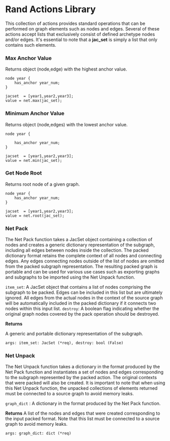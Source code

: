 # Rand Actions Library


This collection of actions provides standard operations that can be performed on graph elements such as nodes and edges. Several of these actions accept lists that exclusively consist of defined archetype nodes and/or edges. It's essential to note that a **jac_set** is simply a list that only contains such elements.

### Max Anchor Value

Returns object (node,edge) with the highest  anchor value.

```jac
node year {
    has_anchor year_num;
}

jacset  = [year1,year2,year3];
value = net.max(jac_set);
```

### Minimum Anchor Value

Returns object (node,edges) with the lowest anchor value.

```jac
node year {

    has_anchor year_num;
}

jacset  = [year1,year2,year3];
value = net.min(jac_set);
```
### Get Node Root

Returns root node of a given graph.

```jac
node year {
    has_anchor year_num;
}

jacset  = [year1,year2,year3];
value = net.root(jac_set);
```

### Net Pack

The Net Pack function takes a JacSet object containing a collection of nodes and creates a generic dictionary representation of the subgraph, including all edges between nodes inside the collection. The packed dictionary format retains the complete context of all nodes and connecting edges. Any edges connecting nodes outside of the list of nodes are omitted from the packed subgraph representation. The resulting packed graph is portable and can be used for various use cases such as exporting graphs and subgraphs to be imported using the Net Unpack function.

`item_set`: A JacSet object that contains a list of nodes comprising the subgraph to be packed. Edges can be included in this list but are ultimately ignored. All edges from the actual nodes in the context of the source graph will be automatically included in the packed dictionary if it connects two nodes within this input list.
`destroy`: A boolean flag indicating whether the original graph nodes covered by the pack operation should be destroyed.

**Returns**

A generic and portable dictionary representation of the subgraph.

```jac
args: item_set: JacSet (*req), destroy: bool (False)
```

### Net Unpack

The Net Unpack function takes a dictionary in the format produced by the Net Pack function and instantiates a set of nodes and edges corresponding to the subgraph represented by the packed action. The original contexts that were packed will also be created. It is important to note that when using this Net Unpack function, the unpacked collections of elements returned must be connected to a source graph to avoid memory leaks.

`graph_dict` : A dictionary in the format produced by the Net Pack function.

**Returns**
A list of the nodes and edges that were created corresponding to the input packed format. Note that this list must be connected to a source graph to avoid memory leaks.

```jac
args: graph_dict: dict (*req)
```